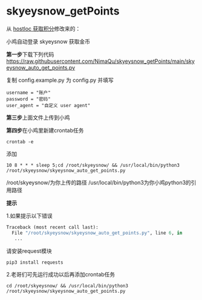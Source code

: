 # skyeysnow_getPoints

从 [hostloc 获取积分](https://github.com/Jox2018/hostloc_getPoints)修改来的：

小鸡自动登录 skyeysnow 获取金币

**第一步**下载下列代码
https://raw.githubusercontent.com/NimaQu/skyeysnow_getPoints/main/skyeysnow_auto_get_points.py

复制 config.example.py 为 config.py 并填写

```
username = "账户"
password = "密码"
user_agent = "自定义 user agent"
```

**第三步**上面文件上传到小鸡

**第四步**在小鸡里新建crontab任务

```
crontab -e
```


添加

```shell
10 8 * * * sleep 5;cd /root/skyeysnow/ && /usr/local/bin/python3 /root/skyeysnow/skyeysnow_auto_get_points.py
```

/root/skyeysnow/为你上传的路径
/usr/local/bin/python3为你小鸡python3的引用路径

**提示**

1.如果提示以下错误

```python
Traceback (most recent call last):
  File "/root/skyeysnow/skyeysnow_auto_get_points.py", line 6, in
   ...
```

请安装request模块

```shell
pip3 install requests
```

2.老哥们可先运行成功以后再添加crontab任务

```shell
cd /root/skyeysnow/ && /usr/local/bin/python3 /root/skyeysnow/skyeysnow_auto_get_points.py
```
